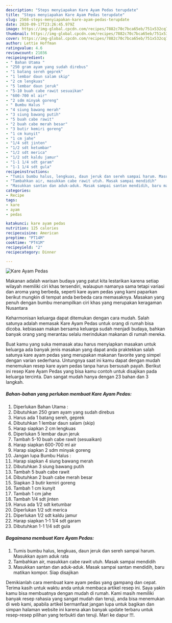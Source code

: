 ```yaml
---
description: "Steps menyiapakan Kare Ayam Pedas terupdate"
title: "Steps menyiapakan Kare Ayam Pedas terupdate"
slug: 2568-steps-menyiapakan-kare-ayam-pedas-terupdate
date: 2020-09-17T23:26:45.979Z
image: https://img-global.cpcdn.com/recipes/7882c70c7bca65eb/751x532cq70/kare-ayam-pedas-foto-resep-utama.jpg
thumbnail: https://img-global.cpcdn.com/recipes/7882c70c7bca65eb/751x532cq70/kare-ayam-pedas-foto-resep-utama.jpg
cover: https://img-global.cpcdn.com/recipes/7882c70c7bca65eb/751x532cq70/kare-ayam-pedas-foto-resep-utama.jpg
author: Lettie Hoffman
ratingvalue: 4.6
reviewcount: 21036
recipeingredient:
- " Bahan Utama "
- "250 gram ayam yang sudah direbus"
- "1 batang sereh geprek"
- "1 lembar daun salam skip"
- "2 cm lengkuas"
- "5 lembar daun jeruk"
- "5-10 buah cabe rawit sesuaikan"
- "600-700 ml air"
- "2 sdm minyak goreng"
- " Bumbu Halus "
- "4 siung bawang merah"
- "3 siung bawang putih"
- "5 buah cabe rawit"
- "2 buah cabe merah besar"
- "3 butir kemiri goreng"
- "1 cm kunyit"
- "1 cm jahe"
- "1/4 sdt jinten"
- "1/2 sdt ketumbar"
- "1/2 sdt merica"
- "1/2 sdt kaldu jamur"
- "1-1 1/4 sdt garam"
- "1-1 1/4 sdt gula"
recipeinstructions:
- "Tumis bumbu halus, lengkuas, daun jeruk dan sereh sampai harum. Masukkan ayam aduk rata"
- "Tambahkan air, masukkan cabe rawit utuh. Masak sampai mendidih"
- "Masukkan santan dan aduk-aduk. Masak sampai santan mendidih, baru matikan kompor. Siap disajikan"
categories:
- Recipe
tags:
- kare
- ayam
- pedas

katakunci: kare ayam pedas 
nutrition: 125 calories
recipecuisine: American
preptime: "PT14M"
cooktime: "PT41M"
recipeyield: "2"
recipecategory: Dinner

---
```



![Kare Ayam Pedas](https://img-global.cpcdn.com/recipes/7882c70c7bca65eb/751x532cq70/kare-ayam-pedas-foto-resep-utama.jpg)

Makanan adalah warisan budaya yang patut kita lestarikan karena setiap wilayah memiliki ciri khas tersendiri, walaupun namanya sama tetapi variasi dan aroma yang berbeda, seperti kare ayam pedas yang kami paparkan berikut mungkin di tempat anda berbeda cara memasaknya. Masakan yang penuh dengan bumbu menampilkan ciri khas yang merupakan keragaman Nusantara

Keharmonisan keluarga dapat ditemukan dengan cara mudah. Salah satunya adalah memasak Kare Ayam Pedas untuk orang di rumah bisa dicoba. kebiasaan makan bersama keluarga sudah menjadi budaya, bahkan banyak orang yang merantau selalu merindukan makanan di rumah mereka.



Buat kamu yang suka memasak atau harus menyiapkan masakan untuk keluarga ada banyak jenis masakan yang dapat anda praktekkan salah satunya kare ayam pedas yang merupakan makanan favorite yang simpel dengan varian sederhana. Untungnya saat ini kamu dapat dengan mudah menemukan resep kare ayam pedas tanpa harus bersusah payah.
Berikut ini resep Kare Ayam Pedas yang bisa kamu contoh untuk disajikan pada keluarga tercinta. Dan sangat mudah hanya dengan 23 bahan dan 3 langkah.


<!--inarticleads1-->

##### Bahan-bahan yang perlukan membuat Kare Ayam Pedas:

1. Diperlukan  Bahan Utama :
1. Dibutuhkan 250 gram ayam yang sudah direbus
1. Harus ada 1 batang sereh, geprek
1. Dibutuhkan 1 lembar daun salam (skip)
1. Harap siapkan 2 cm lengkuas
1. Diperlukan 5 lembar daun jeruk
1. Tambah 5-10 buah cabe rawit (sesuaikan)
1. Harap siapkan 600-700 ml air
1. Harap siapkan 2 sdm minyak goreng
1. Jangan lupa  Bumbu Halus :
1. Harap siapkan 4 siung bawang merah
1. Dibutuhkan 3 siung bawang putih
1. Tambah 5 buah cabe rawit
1. Dibutuhkan 2 buah cabe merah besar
1. Siapkan 3 butir kemiri goreng
1. Tambah 1 cm kunyit
1. Tambah 1 cm jahe
1. Tambah 1/4 sdt jinten
1. Harus ada 1/2 sdt ketumbar
1. Diperlukan 1/2 sdt merica
1. Diperlukan 1/2 sdt kaldu jamur
1. Harap siapkan 1-1 1/4 sdt garam
1. Dibutuhkan 1-1 1/4 sdt gula




<!--inarticleads2-->

##### Bagaimana membuat  Kare Ayam Pedas:

1. Tumis bumbu halus, lengkuas, daun jeruk dan sereh sampai harum. Masukkan ayam aduk rata
1. Tambahkan air, masukkan cabe rawit utuh. Masak sampai mendidih
1. Masukkan santan dan aduk-aduk. Masak sampai santan mendidih, baru matikan kompor. Siap disajikan




Demikianlah cara membuat kare ayam pedas yang gampang dan cepat. Terima kasih untuk waktu anda untuk membaca artikel resep ini. Saya yakin kamu bisa membuatnya dengan mudah di rumah. Kami masih memiliki banyak resep rahasia yang sangat mudah dan teruji, anda bisa menemukan di web kami, apabila artikel bermanfaat jangan lupa untuk bagikan dan simpan halaman website ini karena akan banyak update terbaru untuk resep-resep pilihan yang terbukti dan teruji. Mari ke dapur !!!. 
